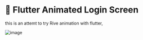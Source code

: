 # :art:   Flutter Animated Login Screen

this is an attemt to try Rive animation with flutter, 

![image](https://github.com/Amjadyabroudi128/AnimationFlutter/assets/61939508/ba3c441e-a76a-455e-9388-4104c8df774a)
